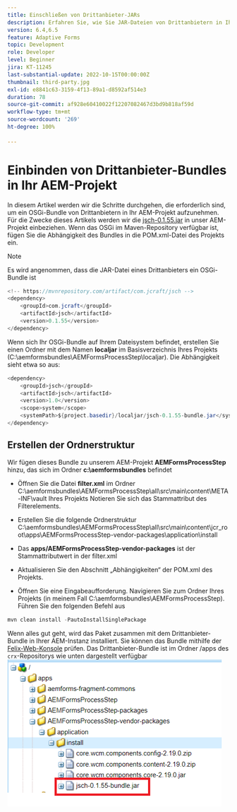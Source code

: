 ```yaml
---
title: Einschließen von Drittanbieter-JARs
description: Erfahren Sie, wie Sie JAR-Dateien von Drittanbietern in Ihrem AEM-Projekt verwenden
version: 6.4,6.5
feature: Adaptive Forms
topic: Development
role: Developer
level: Beginner
jira: KT-11245
last-substantial-update: 2022-10-15T00:00:00Z
thumbnail: third-party.jpg
exl-id: e8841c63-3159-4f13-89a1-d8592af514e3
duration: 78
source-git-commit: af928e60410022f12207082467d3bd9b818af59d
workflow-type: tm+mt
source-wordcount: '269'
ht-degree: 100%

---
```


# Einbinden von Drittanbieter-Bundles in Ihr AEM-Projekt

In diesem Artikel werden wir die Schritte durchgehen, die erforderlich sind, um ein OSGi-Bundle von Drittanbietern in Ihr AEM-Projekt aufzunehmen. Für die Zwecke dieses Artikels werden wir die [jsch-0.1.55.jar](https://repo1.maven.org/maven2/com/jcraft/jsch/0.1.55/jsch-0.1.55.jar) in unser AEM-Projekt einbeziehen. Wenn das OSGi im Maven-Repository verfügbar ist, fügen Sie die Abhängigkeit des Bundles in die POM.xml-Datei des Projekts ein.

>[!NOTE]
> Es wird angenommen, dass die JAR-Datei eines Drittanbieters ein OSGi-Bundle ist

```java
<!-- https://mvnrepository.com/artifact/com.jcraft/jsch -->
<dependency>
    <groupId>com.jcraft</groupId>
    <artifactId>jsch</artifactId>
    <version>0.1.55</version>
</dependency>
```

Wenn sich Ihr OSGi-Bundle auf Ihrem Dateisystem befindet, erstellen Sie einen Ordner mit dem Namen **localjar** im Basisverzeichnis Ihres Projekts (C:\aemformsbundles\AEMFormsProcessStep\localjar). Die Abhängigkeit sieht etwa so aus:

```java
<dependency>
    <groupId>jsch</groupId>
    <artifactId>jsch</artifactId>
    <version>1.0</version>
    <scope>system</scope>
    <systemPath>${project.basedir}/localjar/jsch-0.1.55-bundle.jar</systemPath>
</dependency>
```

## Erstellen der Ordnerstruktur

Wir fügen dieses Bundle zu unserem AEM-Projekt **AEMFormsProcessStep** hinzu, das sich im Ordner **c:\aemformsbundles** befindet

* Öffnen Sie die Datei **filter.xml** im Ordner C:\aemformsbundles\AEMFormsProcessStep\all\src\main\content\META-INF\vault Ihres Projekts
Notieren Sie sich das Stammattribut des Filterelements.

* Erstellen Sie die folgende Ordnerstruktur C:\aemformsbundles\AEMFormsProcessStep\all\src\main\content\jcr_root\apps\AEMFormsProcessStep-vendor-packages\application\install
* Das **apps/AEMFormsProcessStep-vendor-packages** ist der Stammattributwert in der filter.xml
* Aktualisieren Sie den Abschnitt „Abhängigkeiten“ der POM.xml des Projekts.
* Öffnen Sie eine Eingabeaufforderung. Navigieren Sie zum Ordner Ihres Projekts (in meinem Fall C:\aemformsbundles\AEMFormsProcessStep). Führen Sie den folgenden Befehl aus

```java
mvn clean install -PautoInstallSinglePackage
```

Wenn alles gut geht, wird das Paket zusammen mit dem Drittanbieter-Bundle in Ihrer AEM-Instanz installiert. Sie können das Bundle mithilfe der [Felix-Web-Konsole](http://localhost:4502/system/console/bundles) prüfen. Das Drittanbieter-Bundle ist im Ordner /apps des `crx`-Repositorys wie unten dargestellt verfügbar
![third-party](assets/custom-bundle1.png)
